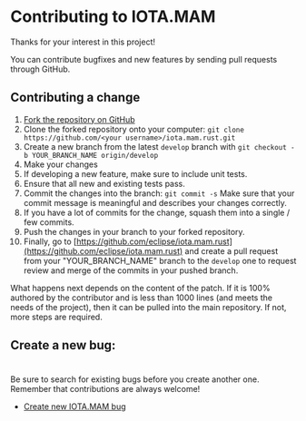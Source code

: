 # Contributing to IOTA.MAM

Thanks for your interest in this project!

You can contribute bugfixes and new features by sending pull requests through GitHub.

## Contributing a change

1. [Fork the repository on GitHub](https://github.com/gallegogt/iota.mam.rust/fork)
2. Clone the forked repository onto your computer: ``` git clone https://github.com/<your username>/iota.mam.rust.git ```
3. Create a new branch from the latest ```develop``` branch with ```git checkout -b YOUR_BRANCH_NAME origin/develop```
4. Make your changes
5. If developing a new feature, make sure to include unit tests.
6. Ensure that all new and existing tests pass.
7. Commit the changes into the branch: ``` git commit -s ``` Make sure that your commit message is meaningful and describes your changes correctly.
8. If you have a lot of commits for the change, squash them into a single / few commits.
9. Push the changes in your branch to your forked repository.
10. Finally, go to [https://github.com/eclipse/iota.mam.rust](https://github.com/eclipse/iota.mam.rust) and create a pull request from your "YOUR_BRANCH_NAME" branch to the ```develop``` one to request review and merge of the commits in your pushed branch.


What happens next depends on the content of the patch. If it is 100% authored
by the contributor and is less than 1000 lines (and meets the needs of the
project), then it can be pulled into the main repository. If not, more steps
are required.


Create a new bug:
-----------------
#
Be sure to search for existing bugs before you create another one. Remember that contributions are always welcome!

- [Create new IOTA.MAM bug](https://github.com/eclipse/iota.mam.rust/issues/new)